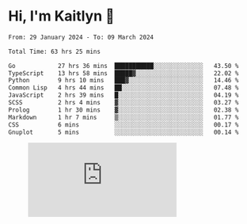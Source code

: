 # Hi, I'm Kaitlyn 👋
<!--START_SECTION:waka-->

```txt
From: 29 January 2024 - To: 09 March 2024

Total Time: 63 hrs 25 mins

Go            27 hrs 36 mins  ███████████░░░░░░░░░░░░░░   43.50 %
TypeScript    13 hrs 58 mins  █████▓░░░░░░░░░░░░░░░░░░░   22.02 %
Python        9 hrs 10 mins   ███▓░░░░░░░░░░░░░░░░░░░░░   14.46 %
Common Lisp   4 hrs 44 mins   ██░░░░░░░░░░░░░░░░░░░░░░░   07.48 %
JavaScript    2 hrs 39 mins   █░░░░░░░░░░░░░░░░░░░░░░░░   04.19 %
SCSS          2 hrs 4 mins    ▓░░░░░░░░░░░░░░░░░░░░░░░░   03.27 %
Prolog        1 hr 30 mins    ▓░░░░░░░░░░░░░░░░░░░░░░░░   02.38 %
Markdown      1 hr 7 mins     ▒░░░░░░░░░░░░░░░░░░░░░░░░   01.77 %
CSS           6 mins          ░░░░░░░░░░░░░░░░░░░░░░░░░   00.17 %
Gnuplot       5 mins          ░░░░░░░░░░░░░░░░░░░░░░░░░   00.14 %
```

<!--END_SECTION:waka-->

<figure><embed src="https://wakatime.com/share/@018d58bc-3d22-46c9-b2d7-4ed36fb8172d/243b5d9b-77cd-4133-89ff-dcc8f225fa18.svg"></embed></figure>
